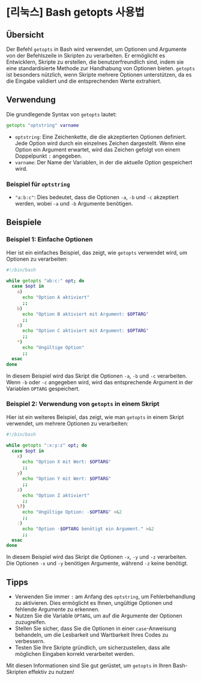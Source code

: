 # [리눅스] Bash getopts 사용법

## Übersicht
Der Befehl `getopts` in Bash wird verwendet, um Optionen und Argumente von der Befehlszeile in Skripten zu verarbeiten. Er ermöglicht es Entwicklern, Skripte zu erstellen, die benutzerfreundlich sind, indem sie eine standardisierte Methode zur Handhabung von Optionen bieten. `getopts` ist besonders nützlich, wenn Skripte mehrere Optionen unterstützen, da es die Eingabe validiert und die entsprechenden Werte extrahiert.

## Verwendung
Die grundlegende Syntax von `getopts` lautet:

```bash
getopts "optstring" varname
```

- `optstring`: Eine Zeichenkette, die die akzeptierten Optionen definiert. Jede Option wird durch ein einzelnes Zeichen dargestellt. Wenn eine Option ein Argument erwartet, wird das Zeichen gefolgt von einem Doppelpunkt `:` angegeben.
- `varname`: Der Name der Variablen, in der die aktuelle Option gespeichert wird.

### Beispiel für `optstring`
- `"a:b:c"`: Dies bedeutet, dass die Optionen `-a`, `-b` und `-c` akzeptiert werden, wobei `-a` und `-b` Argumente benötigen.

## Beispiele

### Beispiel 1: Einfache Optionen
Hier ist ein einfaches Beispiel, das zeigt, wie `getopts` verwendet wird, um Optionen zu verarbeiten:

```bash
#!/bin/bash

while getopts "ab:c:" opt; do
  case $opt in
    a)
      echo "Option A aktiviert"
      ;;
    b)
      echo "Option B aktiviert mit Argument: $OPTARG"
      ;;
    c)
      echo "Option C aktiviert mit Argument: $OPTARG"
      ;;
    *)
      echo "Ungültige Option"
      ;;
  esac
done
```

In diesem Beispiel wird das Skript die Optionen `-a`, `-b` und `-c` verarbeiten. Wenn `-b` oder `-c` angegeben wird, wird das entsprechende Argument in der Variablen `OPTARG` gespeichert.

### Beispiel 2: Verwendung von `getopts` in einem Skript
Hier ist ein weiteres Beispiel, das zeigt, wie man `getopts` in einem Skript verwendet, um mehrere Optionen zu verarbeiten:

```bash
#!/bin/bash

while getopts ":x:y:z" opt; do
  case $opt in
    x)
      echo "Option X mit Wert: $OPTARG"
      ;;
    y)
      echo "Option Y mit Wert: $OPTARG"
      ;;
    z)
      echo "Option Z aktiviert"
      ;;
    \?)
      echo "Ungültige Option: -$OPTARG" >&2
      ;;
    :)
      echo "Option -$OPTARG benötigt ein Argument." >&2
      ;;
  esac
done
```

In diesem Beispiel wird das Skript die Optionen `-x`, `-y` und `-z` verarbeiten. Die Optionen `-x` und `-y` benötigen Argumente, während `-z` keine benötigt.

## Tipps
- Verwenden Sie immer `:` am Anfang des `optstring`, um Fehlerbehandlung zu aktivieren. Dies ermöglicht es Ihnen, ungültige Optionen und fehlende Argumente zu erkennen.
- Nutzen Sie die Variable `OPTARG`, um auf die Argumente der Optionen zuzugreifen.
- Stellen Sie sicher, dass Sie die Optionen in einer `case`-Anweisung behandeln, um die Lesbarkeit und Wartbarkeit Ihres Codes zu verbessern.
- Testen Sie Ihre Skripte gründlich, um sicherzustellen, dass alle möglichen Eingaben korrekt verarbeitet werden.

Mit diesen Informationen sind Sie gut gerüstet, um `getopts` in Ihren Bash-Skripten effektiv zu nutzen!